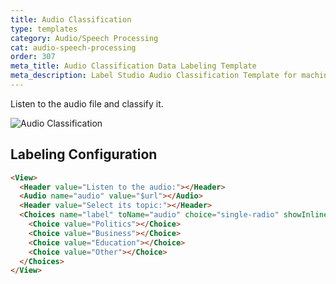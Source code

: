 ```yaml
---
title: Audio Classification
type: templates
category: Audio/Speech Processing
cat: audio-speech-processing
order: 307
meta_title: Audio Classification Data Labeling Template
meta_description: Label Studio Audio Classification Template for machine learning and data science data labeling projects.
---
```


Listen to the audio file and classify it. 

<img src="/images/screens/audio_classification.png" class="img-template-example" title="Audio Classification" />


## Labeling Configuration

```html
<View>
  <Header value="Listen to the audio:"></Header>
  <Audio name="audio" value="$url"></Audio>
  <Header value="Select its topic:"></Header>
  <Choices name="label" toName="audio" choice="single-radio" showInline="true">
    <Choice value="Politics"></Choice>
    <Choice value="Business"></Choice>
    <Choice value="Education"></Choice>
    <Choice value="Other"></Choice>
  </Choices>
</View>
```

